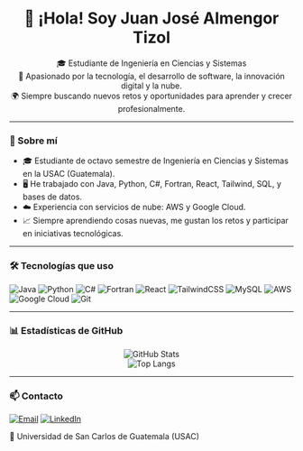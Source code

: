 <h1 align="center">👋 ¡Hola! Soy Juan José Almengor Tizol</h1>
<p align="center">
🎓 Estudiante de Ingeniería en Ciencias y Sistemas <br>
🚀 Apasionado por la tecnología, el desarrollo de software, la innovación digital y la nube. <br>
🌍 Siempre buscando nuevos retos y oportunidades para aprender y crecer profesionalmente.
</p>

---

### 🧠 Sobre mí
- 🎓 Estudiante de octavo semestre de Ingeniería en Ciencias y Sistemas en la USAC (Guatemala).
- 🖥️ He trabajado con Java, Python, C#, Fortran, React, Tailwind, SQL, y bases de datos.
- ☁️ Experiencia con servicios de nube: AWS y Google Cloud.
- 📈 Siempre aprendiendo cosas nuevas, me gustan los retos y participar en iniciativas tecnológicas.

---

### 🛠️ Tecnologías que uso
![Java](https://img.shields.io/badge/Java-ED8B00?style=for-the-badge&logo=java&logoColor=white)
![Python](https://img.shields.io/badge/Python-3776AB?style=for-the-badge&logo=python&logoColor=white)
![C#](https://img.shields.io/badge/C%23-68217A?style=for-the-badge&logo=c-sharp&logoColor=white)
![Fortran](https://img.shields.io/badge/Fortran-734F96?style=for-the-badge&logo=fortran&logoColor=white)
![React](https://img.shields.io/badge/React-20232A?style=for-the-badge&logo=react&logoColor=61DAFB)
![TailwindCSS](https://img.shields.io/badge/Tailwind_CSS-38B2AC?style=for-the-badge&logo=tailwind-css&logoColor=white)
![MySQL](https://img.shields.io/badge/MySQL-005C84?style=for-the-badge&logo=mysql&logoColor=white)
![AWS](https://img.shields.io/badge/AWS-232F3E?style=for-the-badge&logo=amazon-aws&logoColor=white)
![Google Cloud](https://img.shields.io/badge/Google_Cloud-4285F4?style=for-the-badge&logo=google-cloud&logoColor=white)
![Git](https://img.shields.io/badge/Git-F05032?style=for-the-badge&logo=git&logoColor=white)

---

### 📊 Estadísticas de GitHub

<p align="center">
  <img src="https://github-readme-stats.vercel.app/api?username=Juanjo264&show_icons=true&count_private=true&theme=default" alt="GitHub Stats" />
  <br>
  <img src="https://github-readme-stats.vercel.app/api/top-langs/?username=Juanjo264&layout=compact&theme=default" alt="Top Langs" />
</p>

---

### 📫 Contacto
[![Email](https://img.shields.io/badge/Email-D14836?style=for-the-badge&logo=gmail&logoColor=white)](mailto:juanjoalmengor100@gmail.com)
[![LinkedIn](https://img.shields.io/badge/LinkedIn-blue?style=for-the-badge&logo=linkedin&logoColor=white)](https://www.linkedin.com/in/juanjo-almengor-4241a7318/)

🏫 Universidad de San Carlos de Guatemala (USAC)
